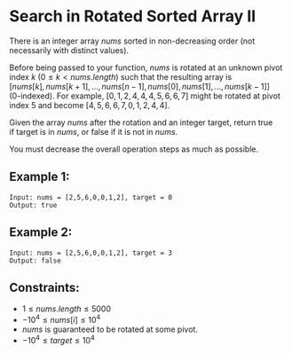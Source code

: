 # Search in Rotated Sorted Array II

There is an integer array $nums$ sorted in non-decreasing order (not  
necessarily with distinct values).

Before being passed to your function, $nums$ is rotated at an unknown pivot  
index $k$ ($0 \le k < nums.length$) such that the resulting array is  
$[nums[k], nums[k+1], ..., nums[n-1], nums[0], nums[1], ..., nums[k-1]]$  
(0-indexed). For example, $[0,1,2,4,4,4,5,6,6,7]$ might be rotated at pivot  
index 5 and become $[4,5,6,6,7,0,1,2,4,4]$.

Given the array $nums$ after the rotation and an integer target, return true  
if target is in $nums$, or false if it is not in $nums$.

You must decrease the overall operation steps as much as possible.

 

## Example 1:

    Input: nums = [2,5,6,0,0,1,2], target = 0
    Output: true

## Example 2:

    Input: nums = [2,5,6,0,0,1,2], target = 3
    Output: false

 

## Constraints:

* $1 \le nums.length \le 5000$
* $-10^4 \le nums[i] \le 10^4$
* $nums$ is guaranteed to be rotated at some pivot.
* $-10^4 \le target \le 10^4$
